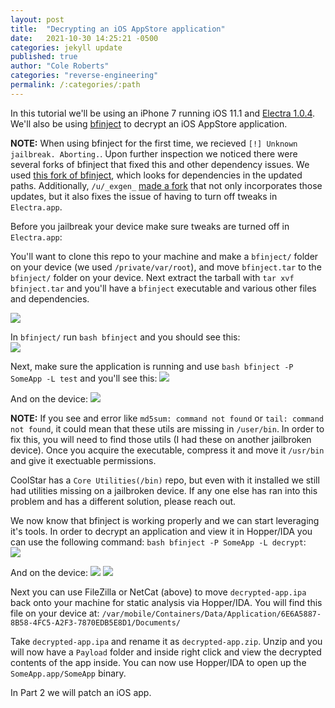 ```yaml
---
layout: post
title:  "Decrypting an iOS AppStore application"
date:   2021-10-30 14:25:21 -0500
categories: jekyll update
published: true
author: "Cole Roberts"
categories: "reverse-engineering"
permalink: /:categories/:path
---
```


In this tutorial we'll be using an iPhone 7 running iOS 11.1 and [Electra 1.0.4](https://coolstar.org/electra/). We'll also be using [bfinject](https://github.com/BishopFox/bfinject) to decrypt an iOS AppStore application. 

**NOTE:** When using bfinject for the first time, we recieved `[!] Unknown jailbreak. Aborting.`. Upon further inspection we noticed there were several forks of bfinject that fixed this and other dependency issues. We used [this fork of bfinject](https://github.com/klmitchell2/bfinject), which looks for dependencies in the updated paths. Additionally, `/u/_exgen_` [made a fork](https://github.com/MJavad/bfinject) that not only incorporates those updates, but it also fixes the issue of having to turn off tweaks in `Electra.app`. 

Before you jailbreak your device make sure tweaks are turned off in `Electra.app`:

You'll want to clone this repo to your machine and make a `bfinject/` folder on your device (we used `/private/var/root`), and move `bfinject.tar` to the `bfinject/` folder on your device. Next extract the tarball with `tar xvf bfinject.tar` and you'll have a `bfinject` executable and various other files and dependencies. 

![](https://i.imgur.com/VGZAol0.png)

In `bfinject/` run `bash bfinject` and you should see this:  
![](https://i.imgur.com/tiVlGjt.png)

Next, make sure the application is running and use `bash bfinject -P SomeApp -L test` and you'll see this: 
![](https://i.imgur.com/1uxG4Ks.png)

And on the device:
![](https://i.imgur.com/PaAv6K9.png)

**NOTE:** If you see and error like `md5sum: command not found` or `tail: command not found`, it could mean that these utils are missing in `/user/bin`. In order to fix this, you will need to find those utils (I had these on another jailbroken device). Once you acquire the executable, compress it and move it `/usr/bin` and give it exectuable permissions. 

CoolStar has a `Core Utilities(/bin)` repo, but even with it installed we still had utilities missing on a jailbroken device. If any one else has ran into this problem and has a different solution, please reach out. 

We now know that bfinject is working properly and we can start leveraging it's tools. In order to decrypt an application and view it in Hopper/IDA you can use the following command: `bash bfinject -P SomeApp -L decrypt`:  
![](https://i.imgur.com/57y6SS0.png)

And on the device: 
![](https://i.imgur.com/zHgV2b1.png)
![](https://i.imgur.com/G6Nba0T.png)

Next you can use FileZilla or NetCat (above) to move `decrypted-app.ipa` back onto your machine for static analysis via Hopper/IDA. You will find this file on your device at: 
```/var/mobile/Containers/Data/Application/6E6A5887-8B58-4FC5-A2F3-7870EDB5E8D1/Documents/```

Take `decrypted-app.ipa` and rename it as `decrypted-app.zip`. Unzip and you will now have a `Payload` folder and inside right click and view the decrypted contents of the app inside. You can now use Hopper/IDA to open up the `SomeApp.app/SomeApp` binary. 

In Part 2 we will patch an iOS app.  
